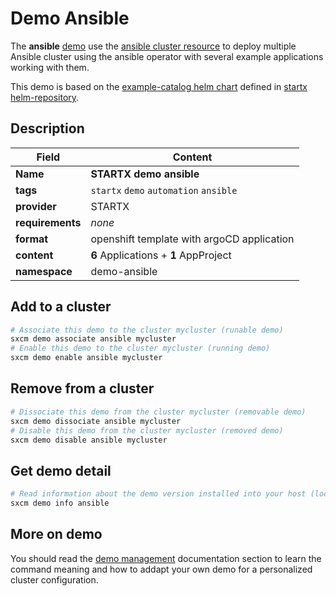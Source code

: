 # Demo Ansible

The **ansible** [demo](../../5-demos) use the [ansible cluster resource](../../resources/ansible) to deploy multiple Ansible cluster using the ansible operator with several example applications working with them.

This demo is based on the [example-catalog helm chart](https://helm-repository.readthedocs.io/en/latest/charts/example-catalog) defined in [startx helm-repository](https://helm-repository.readthedocs.io).

## Description

| Field            | Content                                    |
| ---------------- | ------------------------------------------ |
| **Name**         | **STARTX demo ansible**                    |
| **tags**         | `startx` `demo` `automation` `ansible`     |
| **provider**     | STARTX                                     |
| **requirements** | _none_                                     |
| **format**       | openshift template with argoCD application |
| **content**      | **6** Applications + **1** AppProject      |
| **namespace**    | demo-ansible                               |

## Add to a cluster

```bash
# Associate this demo to the cluster mycluster (runable demo)
sxcm demo associate ansible mycluster
# Enable this demo to the cluster mycluster (running demo)
sxcm demo enable ansible mycluster
```

## Remove from a cluster

```bash
# Dissociate this demo from the cluster mycluster (removable demo)
sxcm demo dissociate ansible mycluster
# Disable this demo from the cluster mycluster (removed demo)
sxcm demo disable ansible mycluster
```

## Get demo detail

```bash
# Read information about the demo version installed into your host (local)
sxcm demo info ansible
```

## More on demo

You should read the [demo management](../../5-demos) documentation section to learn the command
meaning and how to addapt your own demo for a personalized cluster configuration.
